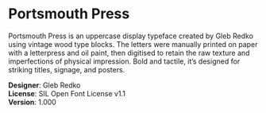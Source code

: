 # Portsmouth Press

Portsmouth Press is an uppercase display typeface created by Gleb Redko using vintage wood type blocks. The letters were manually printed on paper with a letterpress and oil paint, then digitised to retain the raw texture and imperfections of physical impression. Bold and tactile, it’s designed for striking titles, signage, and posters.

**Designer**: Gleb Redko  
**License**: SIL Open Font License v1.1  
**Version**: 1.000  
